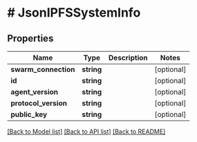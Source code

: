 # # JsonIPFSSystemInfo

## Properties

Name | Type | Description | Notes
------------ | ------------- | ------------- | -------------
**swarm_connection** | **string** |  | [optional]
**id** | **string** |  | [optional]
**agent_version** | **string** |  | [optional]
**protocol_version** | **string** |  | [optional]
**public_key** | **string** |  | [optional]

[[Back to Model list]](../../README.md#models) [[Back to API list]](../../README.md#endpoints) [[Back to README]](../../README.md)
